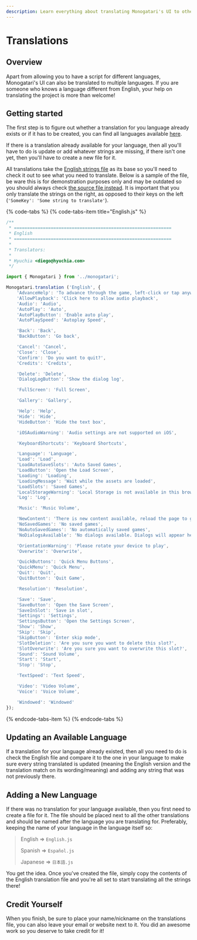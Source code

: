 ```yaml
---
description: Learn everything about translating Monogatari's UI to other languages!
---
```


# Translations

## Overview

Apart from allowing you to have a script for different languages, Monogatari's UI can also be translated to multiple languages. If you are someone who knows a language different from English, your help on translating the project is more than welcome!

## Getting started

The first step is to figure out whether a translation for you language already exists or if it has to be created, you can find all languages available [here](https://github.com/Monogatari/Monogatari/tree/develop/core/translations).    
  
If there is a translation already available for your language, then all you'll have to do is update or add whatever strings are missing, if there isn't one yet, then you'll have to create a new file for it.  
  
All translations take the [English strings file](https://github.com/Monogatari/Monogatari/blob/develop/core/translations/English.js) as its base so you'll need to check it out to see what you need to translate. Below is a sample of the file, be ware this is for demonstration purposes only and may be outdated so you should always check [the source file instead](https://github.com/Monogatari/Monogatari/blob/develop/core/translations/English.js). It is important that you only translate the strings on the right, as opposed to their keys on the left \(`'SomeKey': 'Some string to translate'`\).

{% code-tabs %}
{% code-tabs-item title="English.js" %}
```javascript
/**
 * ============================================================
 * English
 * ============================================================
 *
 * Translators:
 *
 * Hyuchia <diego@hyuchia.com>
 */

import { Monogatari } from '../monogatari';

Monogatari.translation ('English', {
	'AdvanceHelp': 'To advance through the game, left-click or tap anywhere on the game screen or press the space key',
	'AllowPlayback': 'Click here to allow audio playback',
	'Audio': 'Audio',
	'AutoPlay': 'Auto',
	'AutoPlayButton': 'Enable auto play',
	'AutoPlaySpeed': 'Autoplay Speed',

	'Back': 'Back',
	'BackButton': 'Go back',

	'Cancel': 'Cancel',
	'Close': 'Close',
	'Confirm': 'Do you want to quit?',
	'Credits': 'Credits',

	'Delete': 'Delete',
	'DialogLogButton': 'Show the dialog log',

	'FullScreen': 'Full Screen',

	'Gallery': 'Gallery',

	'Help': 'Help',
	'Hide': 'Hide',
	'HideButton': 'Hide the text box',

	'iOSAudioWarning': 'Audio settings are not supported on iOS',

	'KeyboardShortcuts': 'Keyboard Shortcuts',

	'Language': 'Language',
	'Load': 'Load',
	'LoadAutoSaveSlots': 'Auto Saved Games',
	'LoadButton': 'Open the Load Screen',
	'Loading': 'Loading',
	'LoadingMessage': 'Wait while the assets are loaded',
	'LoadSlots': 'Saved Games',
	'LocalStorageWarning': 'Local Storage is not available in this browser',
	'Log': 'Log',

	'Music': 'Music Volume',

	'NewContent': 'There is new content available, reload the page to get the latest version',
	'NoSavedGames': 'No saved games',
	'NoAutoSavedGames': 'No automatically saved games',
	'NoDialogsAvailable': 'No dialogs available. Dialogs will appear here as they show up',

	'OrientationWarning': 'Please rotate your device to play',
	'Overwrite': 'Overwrite',

	'QuickButtons': 'Quick Menu Buttons',
	'QuickMenu': 'Quick Menu',
	'Quit': 'Quit',
	'QuitButton': 'Quit Game',

	'Resolution': 'Resolution',

	'Save': 'Save',
	'SaveButton': 'Open the Save Screen',
	'SaveInSlot': 'Save in slot',
	'Settings': 'Settings',
	'SettingsButton': 'Open the Settings Screen',
	'Show': 'Show',
	'Skip': 'Skip',
	'SkipButton': 'Enter skip mode',
	'SlotDeletion': 'Are you sure you want to delete this slot?',
	'SlotOverwrite': 'Are you sure you want to overwrite this slot?',
	'Sound': 'Sound Volume',
	'Start': 'Start',
	'Stop': 'Stop',

	'TextSpeed': 'Text Speed',

	'Video': 'Video Volume',
	'Voice': 'Voice Volume',

	'Windowed': 'Windowed'
});
```
{% endcode-tabs-item %}
{% endcode-tabs %}

## Updating an Available Language

If a translation for your language already existed, then all you need to do is check the English file and compare it to the one in your language to make sure every string translated is updated \(meaning the English version and the translation match on its wording/meaning\) and adding any string that was not previously there.

## Adding a New Language

If there was no translation for your language available, then you first need to create a file for it. The file should be placed next to all the other translations and should be named after the language you are translating for. Preferably, keeping the name of your language in the language itself so:

> English =&gt; `English.js`
>
> Spanish =&gt; `Español.js`
>
> Japanese =&gt; `日本語.js`

  
You get the idea. Once you've created the file, simply copy the contents of the English translation file and you're all set to start translating all the strings there!

## Credit Yourself

When you finish, be sure to place your name/nickname on the translations file, you can also leave your email or website next to it. You did an awesome work so you deserve to take credit for it!

